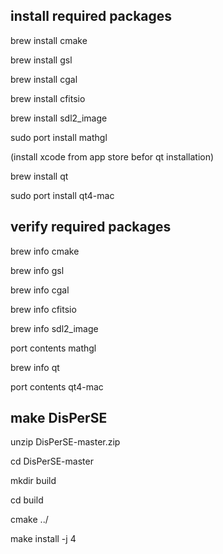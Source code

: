 ## install required packages
brew install cmake

brew install gsl

brew install cgal

brew install cfitsio

brew install sdl2_image

sudo port install mathgl

(install xcode from app store befor qt installation)

brew install qt

sudo port install qt4-mac

## verify required packages
brew info cmake

brew info gsl

brew info cgal

brew info cfitsio

brew info sdl2_image

port contents mathgl

brew info qt

port contents qt4-mac

## make DisPerSE
unzip DisPerSE-master.zip

cd DisPerSE-master

mkdir build

cd build

cmake ../

make install -j 4
